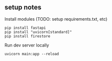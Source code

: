
## setup notes

Install modules (TODO: setup requirements.txt, etc)
```
pip install fastapi
pip install "uvicorn[standard]"
pip install firestore
```

Run dev server locally
```
uvicorn main:app --reload
```